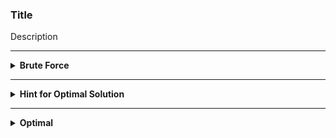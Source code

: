 ### Title

Description

---

<details>
<summary><b>Brute Force</b></summary>
  
Summary

*Time: `O()`*
>Explanation

*Space: `O()`*
> Explanation

```python
```
</details>

---
<details>
<summary><b>Hint for Optimal Solution</b></summary>
  
Summary

</details>

---
<details>
<summary><b>Optimal</b></summary>

Summary

*Time: `O()`*
>Explanation

*Space: `O()`*
> Explanation

```python
```

---